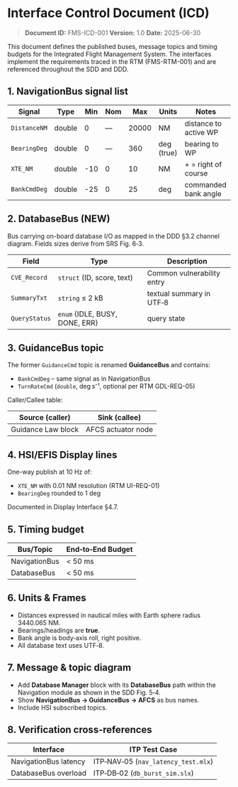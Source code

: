 # Interface Control Document (ICD)

> **Document ID:** FMS-ICD-001  **Version:** 1.0  **Date:** 2025-06-30

This document defines the published buses, message topics and timing
budgets for the Integrated Flight Management System.  The interfaces
implement the requirements traced in the RTM (FMS-RTM-001) and are
referenced throughout the SDD and DDD.

## 1. NavigationBus signal list

| Signal        | Type   | Min | Nom | Max | Units | Notes |
|---------------|--------|-----|-----|-----|-------|-------|
| `DistanceNM`  | double | 0   | —   | 20000 | NM | distance to active WP |
| `BearingDeg`  | double | 0   | —   | 360 | deg (true) | bearing to WP |
| `XTE_NM`      | double | -10 | 0   | 10 | NM | + = right of course |
| `BankCmdDeg`  | double | -25 | 0   | 25 | deg | commanded bank angle |

## 2. DatabaseBus (NEW)

Bus carrying on-board database I/O as mapped in the DDD §3.2 channel diagram.
Fields sizes derive from SRS Fig. 6‑3.

| Field        | Type                      | Description |
|--------------|---------------------------|-------------|
| `CVE_Record` | `struct` (ID, score, text) | Common vulnerability entry |
| `SummaryTxt` | `string` ≤ 2 kB           | textual summary in UTF‑8 |
| `QueryStatus`| `enum` {IDLE, BUSY, DONE, ERR} | query state |

## 3. GuidanceBus topic

The former `GuidanceCmd` topic is renamed **GuidanceBus** and contains:

- `BankCmdDeg` – same signal as in NavigationBus
- `TurnRateCmd` (`double`, deg s⁻¹, optional per RTM GDL-REQ-05)

Caller/Callee table:

| Source (caller) | Sink (callee) |
|-----------------|---------------|
| Guidance Law block | AFCS actuator node |

## 4. HSI/EFIS Display lines

One-way publish at 10 Hz of:

- `XTE_NM` with 0.01 NM resolution (RTM UI-REQ-01)
- `BearingDeg` rounded to 1 deg

Documented in Display Interface §4.7.

## 5. Timing budget

| Bus/Topic    | End‑to‑End Budget |
|--------------|------------------|
| NavigationBus| < 50 ms |
| DatabaseBus  | < 50 ms |

## 6. Units & Frames

- Distances expressed in nautical miles with Earth sphere radius
  3440.065 NM.
- Bearings/headings are **true**.
- Bank angle is body‑axis roll, right positive.
- All database text uses UTF‑8.

## 7. Message & topic diagram

- Add **Database Manager** block with its **DatabaseBus** path within the
  Navigation module as shown in the SDD Fig. 5‑4.
- Show **NavigationBus → GuidanceBus → AFCS** as bus names.
- Include HSI subscribed topics.

## 8. Verification cross‑references

| Interface                | ITP Test Case |
|--------------------------|---------------|
| NavigationBus latency    | ITP‑NAV‑05 (`nav_latency_test.mlx`) |
| DatabaseBus overload     | ITP‑DB‑02 (`db_burst_sim.slx`) |

